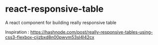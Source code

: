 # react-responsive-table
A react component for building really responsive table

Inspiration : https://hashnode.com/post/really-responsive-tables-using-css3-flexbox-cijzbxd8n00pwvm53sl4l42cx